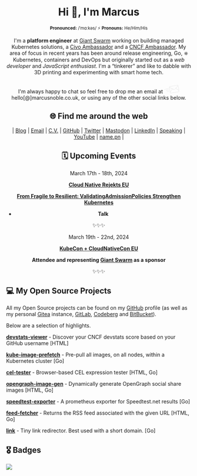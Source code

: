 <div align="center">

# Hi 👋, I'm Marcus

<sup>**Pronounced:** /ˈmɑːkəs/ ⚡️ **Pronouns:** He/Him/His</sup>

I'm a <strong>platform engineer</strong> at <a href="https://giantswarm.io">Giant Swarm</a> working on building managed Kubernetes solutions, a <a href="https://www.civo.com/ambassadors">Civo Ambassador</a> and a <a href="https://www.cncf.io/people/ambassadors/">CNCF Ambassador</a>. My area of focus in recent years has been around release engineering, Go, ⎈ Kubernetes, containers and DevOps but originally started out as a <em>web developer</em> and <em>JavaScript enthusiast</em>. I'm a “tinkerer” and like to dabble with 3D printing and experimenting with smart home tech.<br/><br/>
I'm always happy to chat so feel free to drop me an email at <span class="email-link"><svg viewBox="0 0 64 50" height="32" style="fill:#ededed"><path d="m64 39.7-4-22.4c-.4-2-2.4-3.5-4.5-3l-31.7 5.5a4 4 0 0 0-3.2 4.1l4 22.8a3.8 3.8 0 0 0 4.5 3l31.7-5.5a3.8 3.8 0 0 0 3.1-4.5zm-2.7-3.6-10.7-8.2 7.7-8.6 3 16.8zM24 21.8l32-5.6h.3a2 2 0 0 1 1.5.7c-1 1.1-9.4 10.8-13.4 14.6-1 1-2.6 1.3-4 .6l-17.7-8.7a1.8 1.8 0 0 1 1.5-1.6zm-1.1 4 10.5 5.3L26 42.8l-3-17zm38.7 15.7c-.3.4-.7.6-1.2.7l-31.8 5.6a1.9 1.9 0 0 1-2.1-1.5l-.1-.6 8.8-13.8 4.2 2a5.6 5.6 0 0 0 6.1-1c1-.9 2.3-2.1 3.6-3.6L61.8 39l.2 1c0 .6 0 1-.3 1.5zM19 29.9a1 1 0 0 0-1.2-.8l-17 3a1 1 0 1 0 .4 2l17-3c.5-.2.9-.7.8-1.2zm1 5.8a1 1 0 0 0-1.1-.9L8.7 36.6a1 1 0 1 0 .3 2l10.2-1.8c.6 0 1-.6.8-1.1zm-.1 4.9L13 41.8a1 1 0 1 0 .3 2l6.8-1.2a1 1 0 1 0-.3-2z"></path></svg> hello[@]marcusnoble.co.uk</span>, or using any of the other social links below.


## 🌐 Find me around the web

| <a href="https://marcusnoble.co.uk" rel="me" title="My articles on my Blog">Blog</a> | <a href="mailto:hello@marcusnoble.co.uk" rel="me" title="Email me">Email</a> | <a href="https://cv.marcusnoble.co.uk" rel="me" title="My CV">C.V.</a> | <a href="https://www.github.com/AverageMarcus" rel="me" title="AverageMarcus on GitHub">GitHub</a> | <a href="https://twitter.com/Marcus_Noble_" rel="me" title="@Marcus_Noble_ on Twitter">Twitter</a> | <a href="https://k8s.social/@Marcus" rel="me" title="@marcus@k8s.social on Mastodon">Mastodon</a> | <a href="https://www.linkedin.com/in/marcusnoble/" rel="me" title="Connect with me on Linkedin">LinkedIn</a> | <a href="https://speaking.marcusnoble.co.uk" rel="me" title="View my previous talks">Speaking</a> | <a href="https://youtube.com/playlist?list=PLT41C0Ggz5wa66-AU5xapbOuzkUKUPLzi" rel="me" title="My appearances on YouTube">YouTube</a> | <a href="https://name.pn/marcus-noble" rel="me" title="More about my name and pronouns">name.pn</a> | 


## 🗓 Upcoming Events


<div>March 17th - 18th, 2024</div>
<div>

[**Cloud Native Rejekts EU**](https://cloud-native.rejekts.io/)

</div>

<strong>

<a href="https://cfp.cloud-native.rejekts.io/cloud-native-rejekts-eu-paris-2024/talk/KCN3QV/"> From Fragile to Resilient: ValidatingAdmissionPolicies Strengthen Kubernetes</a>
 - Talk

</strong>

✨✨✨
<div>March 19th - 22nd, 2024</div>
<div>

[**KubeCon &#43; CloudNativeCon EU**](https://events.linuxfoundation.org/kubecon-cloudnativecon-europe/)

</div>

<strong>

Attendee and representing <a href="https://giantswarm.io/">Giant Swarm</a> as a sponsor

</strong>

✨✨✨

</div>




## 💻 My Open Source Projects

All my Open Source projects can be found on my <a href="https://github.com/AverageMarcus">GitHub</a> profile (as well as my personal <a href="https://git.cluster.fun">Gitea</a> instance, <a href="https://gitlab.com/AverageMarcus">GitLab</a>, <a href="https://codeberg.org/AverageMarcus">Codeberg</a> and <a href="https://bitbucket.org/AverageMarcus/workspace/projects/PROJ">BitBucket</a>).

Below are a selection of highlights.


[**devstats-viewer**](https://github.com/AverageMarcus/devstats-viewer) - Discover your CNCF devstats score based on your GitHub username [HTML]

[**kube-image-prefetch**](https://github.com/AverageMarcus/kube-image-prefetch) - Pre-pull all images, on all nodes, within a Kubernetes cluster [Go]

[**cel-tester**](https://github.com/AverageMarcus/cel-tester) - Browser-based CEL expression tester [HTML, Go]

[**opengraph-image-gen**](https://github.com/AverageMarcus/opengraph-image-gen) - Dynamically generate OpenGraph social share images [HTML, Go]

[**speedtest-exporter**](https://github.com/AverageMarcus/speedtest-exporter) - A prometheus exporter for Speedtest.net results [Go]

[**feed-fetcher**](https://github.com/AverageMarcus/feed-fetcher) - Returns the RSS feed associated with the given URL [HTML, Go]

[**link**](https://github.com/AverageMarcus/link) - Tiny link redirector. Best used with a short domain. [Go]




## 🎖️ Badges


<a href="https://www.credly.com/badges/cd63e887-72ac-49b0-8322-a4062d86d997/public_url" target="_blank">
  <img src="https://images.credly.com/size/110x110/images/b1eaaa0e-3e14-4bfe-9881-9ce477cfa7fc/image.png" />
</a>


